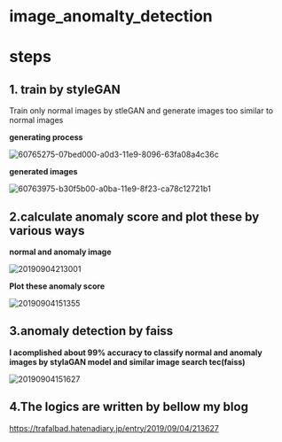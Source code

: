 # image_anomalty_detection

# steps

## 1. train by styleGAN

Train only normal images by stleGAN and generate images too similar to normal images

<b>generating process</b>

![60765275-07bed000-a0d3-11e9-8096-63fa08a4c36c](https://user-images.githubusercontent.com/48679574/84467695-dc1b7100-acb7-11ea-9cc0-a0d1541671c7.GIF)


<b>generated images</b>

![60763975-b30f5b00-a0ba-11e9-8f23-ca78c12721b1](https://user-images.githubusercontent.com/48679574/84467703-e0e02500-acb7-11ea-858e-da572a164309.png)


## 2.calculate anomaly score and plot these by various ways

<b>normal and anomaly image</b>

![20190904213001](https://user-images.githubusercontent.com/48679574/84467756-053c0180-acb8-11ea-9adf-7cd0b547d7c3.jpg)

<b>Plot these anomaly score</b>

![20190904151355](https://user-images.githubusercontent.com/48679574/84467758-0705c500-acb8-11ea-9f62-c9323e33a31c.png)


## 3.anomaly detection by faiss

<b>I acomplished about 99% accuracy to classify normal and anomaly images by stylaGAN model and similar image search tec(faiss)</b>

![20190904151627](https://user-images.githubusercontent.com/48679574/84467759-09681f00-acb8-11ea-92f5-0e6b0babfc95.png)




## 4.The logics are written by bellow my blog

https://trafalbad.hatenadiary.jp/entry/2019/09/04/213627

